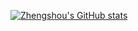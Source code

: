 [![Zhengshou's GitHub stats](https://github-readme-stats.vercel.app/api?username=lzhshou&show_icons=true)](https://github.com/anuraghazra/github-readme-stats)
